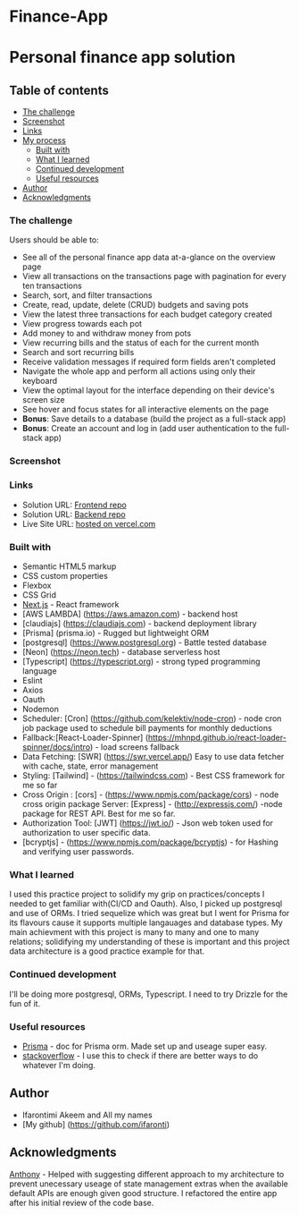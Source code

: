 # Finance-App

# Personal finance app solution

## Table of contents

  - [The challenge](#the-challenge)
  - [Screenshot](#screenshot)
  - [Links](#links)
- [My process](#my-process)
  - [Built with](#built-with)
  - [What I learned](#what-i-learned)
  - [Continued development](#continued-development)
  - [Useful resources](#useful-resources)
- [Author](#author)
- [Acknowledgments](#acknowledgments)


### The challenge

Users should be able to:

- See all of the personal finance app data at-a-glance on the overview page
- View all transactions on the transactions page with pagination for every ten transactions
- Search, sort, and filter transactions
- Create, read, update, delete (CRUD) budgets and saving pots
- View the latest three transactions for each budget category created
- View progress towards each pot
- Add money to and withdraw money from pots
- View recurring bills and the status of each for the current month
- Search and sort recurring bills
- Receive validation messages if required form fields aren't completed
- Navigate the whole app and perform all actions using only their keyboard
- View the optimal layout for the interface depending on their device's screen size
- See hover and focus states for all interactive elements on the page
- **Bonus**: Save details to a database (build the project as a full-stack app)
- **Bonus**: Create an account and log in (add user authentication to the full-stack app)

### Screenshot

### Links

- Solution URL: [Frontend repo](https://github.com/ifaronti/Finance-App/)
- Solution URL: [Backend repo](https://github.com/ifaronti/Finance-Backend)
- Live Site URL: [hosted on vercel.com](https://finance-app-eight-xi.vercel.app/)

### Built with

- Semantic HTML5 markup
- CSS custom properties
- Flexbox
- CSS Grid
- [Next.js](https://nextjs.org/) - React framework
- [AWS LAMBDA] (https://aws.amazon.com) - backend host
- [claudiajs] (https://claudiajs.com) - backend deployment library
- [Prisma] (prisma.io) - Rugged but lightweight ORM
- [postgresql] (https://www.postgresql.org) - Battle tested database
- [Neon] (https://neon.tech) - database serverless host
- [Typescript] (https://typescript.org) - strong typed programming language
-  Eslint
-  Axios
-  Oauth
-  Nodemon
-  Scheduler: [Cron] (https://github.com/kelektiv/node-cron) - node cron job package used to schedule bill payments for monthly deductions
-  Fallback:[React-Loader-Spinner] (https://mhnpd.github.io/react-loader-spinner/docs/intro) - load
 screens fallback
- Data Fetching: [SWR] (https://swr.vercel.app/)  Easy to use data fetcher with cache, state, error management
- Styling: [Tailwind] - (https://tailwindcss.com) - Best CSS framework for me so far
- Cross Origin : [cors] - (https://www.npmjs.com/package/cors) - node cross origin package
 Server: [Express] - (http://expressjs.com/) -node package for REST API. Best for me so far.
- Authorization Tool: [JWT] (https://jwt.io/) - Json web token used for authorization to user specific data.
- [bcryptjs] - (https://www.npmjs.com/package/bcryptjs) - for Hashing and verifying user passwords.

### What I learned
I used this practice project to solidify my grip on practices/concepts I needed to get familiar with(CI/CD and Oauth). Also, I picked up postgresql and use of ORMs. I tried sequelize which was great but I went for Prisma for its flavours cause it supports multiple langauages and database types. My main achievment with this project is many to many and one to many relations; solidifying my understanding of these is important and this project data architecture is a good practice example for that.

### Continued development
I'll be doing more postgresql, ORMs, Typescript. I need to try Drizzle for the fun of it. 

### Useful resources

- [Prisma](https://prisma.io) - doc for Prisma orm. Made set up and useage super easy.
- [stackoverflow](https://stackoverflow.com) - I use this to check if there are better ways to do whatever I'm doing.

## Author
- Ifarontimi Akeem and All my names
- [My github] (https://github.com/ifaronti)

## Acknowledgments
[Anthony](https://github.com/purplenimbus) - Helped with suggesting different approach to my architecture to prevent unecessary useage of state management extras when the available default APIs are enough given good structure. I refactored the entire app after his initial review of the code base. 
